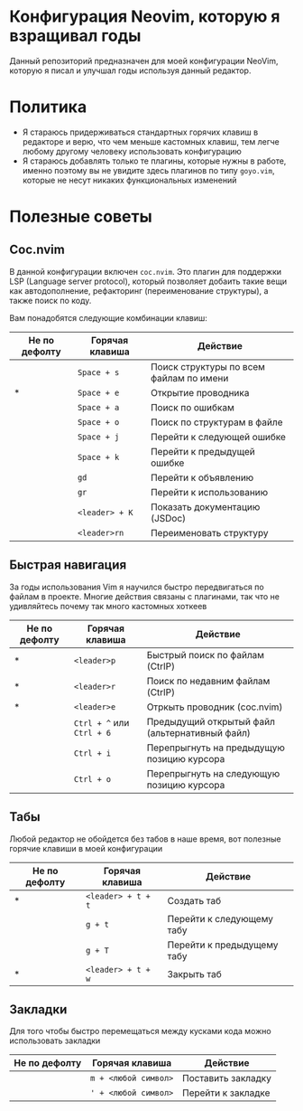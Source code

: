 # Конфигурация Neovim, которую я взращивал годы
Данный репозиторий предназначен для моей конфигурации NeoVim, которую я писал и улучшал годы используя данный редактор.

# Политика
* Я стараюсь придерживаться стандартных горячих клавиш в редакторе и верю, что чем меньше кастомных клавиш, тем легче любому другому человеку использовать конфигурацию
* Я стараюсь добавлять только те плагины, которые нужны в работе, именно поэтому вы не увидите здесь плагинов по типу `goyo.vim`, которые не несут никаких функциональных изменений

# Полезные советы

## Сoc.nvim
В данной конфигурации включен `coc.nvim`. Это плагин для поддержки LSP (Language server protocol), который позволяет добаить такие вещи как автодополнение, рефакторинг (переименование структуры), а также поиск по коду.

Вам понадобятся следующие комбинации клавиш:

| Не по дефолту	| Горячая клавиша | Действие                                |
|---------------|-----------------|-----------------------------------------|
|               | `Space + s`     | Поиск структуры по всем файлам по имени |
| *             | `Space + e`     | Открытие проводника                     |
|				        | `Space + a`     | Поиск по ошибкам                        |
|				        | `Space + o`     | Поиск по структурам в файле             |
|				        | `Space + j`     | Перейти к следующей ошибке              |
|				        | `Space + k`     | Перейти к предыдущей ошибке             |
|				        | `gd`            | Перейти к объявлению                    |
|				        | `gr`            | Перейти к использованию                 |
|				        | `<leader> + K`  | Показать документацию (JSDoc)           |
|				        | `<leader>rn`    | Переименовать структуру                 |

## Быстрая навигация
За годы использования Vim я научился быстро передвигаться по файлам в проекте. Многие действия связаны с плагинами, так что не удивляйтесь почему так много кастомных хоткеев


| Не по дефолту | Горячая клавиша           | Действие                                       |
|--------------|---------------------------|------------------------------------------------|
| *            | `<leader>p`               | Быстрый поиск по файлам (CtrlP)                |
| *            | `<leader>r`               | Поиск по недавним файлам (CtrlP)               |
| *            | `<leader>e`               | Отркыть проводник (coc.nvim)                   |
|              | `Ctrl + ^` или `Ctrl + 6` | Предыдущий открытый файл (альтернативный файл) |
|              | `Ctrl + i`                | Перепрыгнуть на предыдущую позицию курсора     |
|              | `Ctrl + o`                | Перепрыгнуть на следующую позицию курсора      |

## Табы
Любой редактор не обойдется без табов в наше время, вот полезные горячие клавиши в моей конфигурации

| Не по дефолту | Горячая клавиша    | Действие                   |
|--------------|--------------------|----------------------------|
| *            | `<leader> + t + t` | Создать таб                |
|              | `g + t`            | Перейти к следующему табу  |
|              | `g + T`            | Перейти к предыдущему табу |
| *            | `<leader> + t + w` | Закрыть таб                |

## Закладки
Для того чтобы быстро перемещаться между кусками кода можно использовать закладки

| Не по дефолту | Горячая клавиша      | Действие           |
|---------------|----------------------|--------------------|
|               | `m + <любой символ>` | Поставить закладку |
|               | `' + <любой символ>` | Перейти к закладке |


